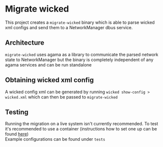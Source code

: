 # Migrate wicked
This project creates a `migrate-wicked` binary which is able to parse wicked xml configs and send them to a NetworkManager dbus service.
## Architecture
`migrate-wicked` uses agama as a library to communicate the parsed network state to NetworkManager
but the binary is completely independent of any agama services and can be run standalone
## Obtaining wicked xml config
A wicked config xml can be generated by running `wicked show-config > wicked.xml` which can then be passed to `migrate-wicked`
## Testing
Running the migration on a live system isn't currently recommended. To test it's recommended to use a container
(instructions how to set one up can be found [here](https://github.com/openSUSE/agama/blob/master/rust/agama-cli/doc/backend-for-testing.md))  
Example configurations can be found under `tests`
